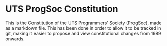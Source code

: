 # UTS ProgSoc Constitution

This is the Constitution of the UTS Programmers' Society (ProgSoc), made as a markdown file. This has been done in order to allow it to be tracked in git, making it easier to propose and view constitutional changes from 1989 onwards.
